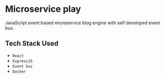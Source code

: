# Microservice play

JavaScript event based microservice blog engine with self developed event bus.

## Tech Stack Used

- `React`
- `ExpressJS`
- `Event bus`
- `Docker`
